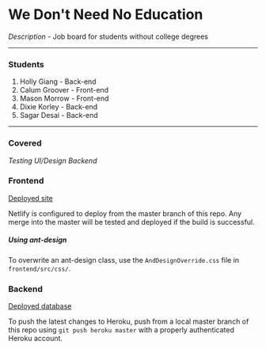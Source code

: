 # We Don't Need No Education

_Description_ - Job board for students without college degrees 

---

### Students
1. Holly Giang - Back-end
2. Calum Groover - Front-end
3. Mason Morrow - Front-end
4. Dixie Korley - Back-end
5. Sagar Desai - Back-end

---

### Covered

_Testing_
_UI/Design_
_Backend_

### Frontend

[Deployed site](https://sharp-bhabha-303aff.netlify.com/)

Netlify is configured to deploy from the master branch of this repo.
Any merge into the master will be tested and deployed if the build is successful.

##### Using ant-design

To overwrite an ant-design class, use the `AndDesignOverride.css` file in `frontend/src/css/`.

### Backend

[Deployed database](https://job-board-backend.herokuapp.com/)

To push the latest changes to Heroku, push from a local master branch of this repo using `git push heroku master` with a properly authenticated Heroku account.